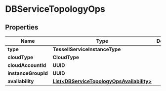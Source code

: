 

# DBServiceTopologyOps


## Properties

Name | Type | Description | Notes
------------ | ------------- | ------------- | -------------
**type** | **TessellServiceInstanceType** |  |  [optional]
**cloudType** | **CloudType** |  |  [optional]
**cloudAccountId** | **UUID** |  |  [optional]
**instanceGroupId** | **UUID** |  |  [optional]
**availability** | [**List&lt;DBServiceTopologyOpsAvailability&gt;**](DBServiceTopologyOpsAvailability.md) |  |  [optional]



